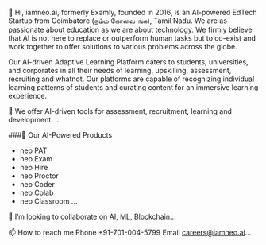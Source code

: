 👋 Hi, iamneo.ai, formerly Examly, founded in 2016, is an AI-powered EdTech Startup from Coimbatore (நம்ம கோவை-ங்க),  Tamil Nadu.  We are as passionate about education as we are about technology. We firmly believe that AI is not here to replace or outperform human tasks but to co-exist and work together to offer solutions to various problems across the globe. 

Our AI-driven Adaptive Learning Platform caters to students, universities, and corporates in all their needs of learning, upskilling, assessment, recruiting and whatnot. Our platforms are capable of recognizing individual learning patterns of students and curating content for an immersive learning experience. 

👀 We offer AI-driven tools for assessment, recruitment, learning and development. ...

###🌱 Our AI-Powered Products
- neo PAT
- neo Exam
- neo Hire
- neo Proctor
- neo Coder
- neo Colab
- neo Classroom ...

💞️ I’m looking to collaborate on AI, ML, Blockchain...

📫 How to reach me Phone +91-701-004-5799 Email careers@iamneo.ai...

<!---
iamneowise/iamneowise is a ✨ special ✨ repository because its `README.md` (this file) appears on your GitHub profile.
You can click the Preview link to take a look at your changes.
--->
